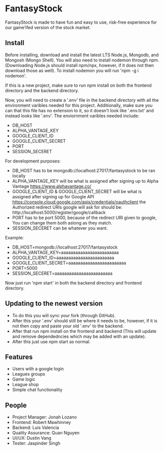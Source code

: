 # FantasyStock

FantasyStock is made to have fun and easy to use, risk-free experience for our game’ifed version of the stock market.

## Install

Before installing, download and install the latest LTS Node.js, Mongodb, and Mongosh (Mongo Shell). You will also need to install nodemon through npm. (Downloading Node.js should install npm/npx, however, if it does not then download those as well). To install nodemon you will run 'npm -g i nodemon'.


If this is a new project, make sure to run npm install on both the frontend directory and the backend directory.

Now, you will need to create a '.env' file in the backend directory with all the environment varibles needed for this project. Additionally, make sure you can that this file has no extension to it, so it doesn't look like '.env.txt' and instead looks like '.env'.
The enviornment varibles needed include: 
- DB_HOST
- ALPHA_VANTAGE_KEY
- GOOGLE_CLIENT_ID
- GOOGLE_CLIENT_SECRET
- PORT
- SESSION_SECERET

For development purposes:
- DB_HOST has to be mongodb://localhost:27017/fantasystock to be ran locally
- ALPHA_VANTAGE_KEY will be what is assigned after signing up to Alpha Vantage https://www.alphavantage.co/
- GOOGLE_CLIENT_ID & GOOGLE_CLIENT_SECRET will be what is assigned after signing up for Google API https://console.cloud.google.com/apis/credentials/oauthclient the Authorized redirect URIs google will ask for should be: http://localhost:5000/register/google/callback
- PORT has to be port 5000, because of the redirect URI given to google, You can change them both aslong as they match.
- SESSION_SECERET can be whatever you want.

Example:
- DB_HOST=mongodb://localhost:27017/fantasystock
- ALPHA_VANTAGE_KEY=aaaaaaaaaaaaaaaaaaaaaaaa
- GOOGLE_CLIENT_ID=aaaaaaaaaaaaaaaaaaaaaaaa
- GOOGLE_CLIENT_SECRET=aaaaaaaaaaaaaaaaaaaaaaaa
- PORT=5000
- SESSION_SECERET=aaaaaaaaaaaaaaaaaaaaaaaa

Now just run 'npm start' in both the backend directory and frontend directory.

## Updating to the newest version
- To do this you will sync your fork (through GitHub).
- After this your '.env' should still be where it needs to be, however, if it is not then copy and paste your old '.env' to the backend.
- After that run npm install on the frontend and backend (This will update and remove dependedncies which may be added with an update).
- After this just use npm start as normal.

## Features

- Users with a google login
- Leagues groups
- Game logic
- League shop
- Simple chat functionality

## People

- Project Manager: Jonah Lozano
- Frontend: Robert Mawhinney
- Backend: Luis Valencia
- Quality Assurance: Quan Nguyen
- UI/UX: Dustin Vang
- Tester: Jaspinder Singh
